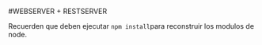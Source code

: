 #WEBSERVER + RESTSERVER

Recuerden que deben ejecutar ```npm install```para reconstruir los modulos de node.